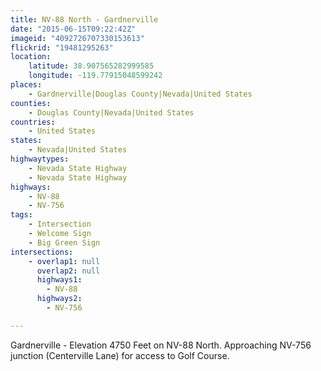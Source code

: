 ```yaml
---
title: NV-88 North - Gardnerville
date: "2015-06-15T09:22:42Z"
imageid: "4092726707330153613"
flickrid: "19481295263"
location:
    latitude: 38.907565282999585
    longitude: -119.77915048599242
places:
    - Gardnerville|Douglas County|Nevada|United States
counties:
    - Douglas County|Nevada|United States
countries:
    - United States
states:
    - Nevada|United States
highwaytypes:
    - Nevada State Highway
    - Nevada State Highway
highways:
    - NV-88
    - NV-756
tags:
    - Intersection
    - Welcome Sign
    - Big Green Sign
intersections:
    - overlap1: null
      overlap2: null
      highways1:
        - NV-88
      highways2:
        - NV-756

---
```

Gardnerville - Elevation 4750 Feet on NV-88 North.  Approaching NV-756 junction (Centerville Lane) for access to Golf Course.